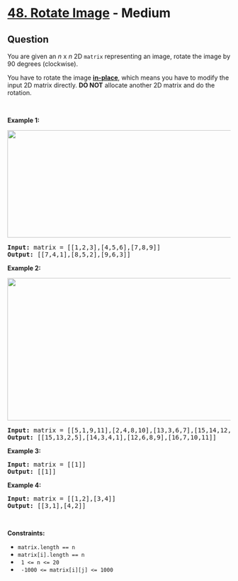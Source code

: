 # [48. Rotate Image](https://leetcode.com/problems/rotate-image/) - Medium

## Question

You are given an _n_ x _n_ 2D `` matrix `` representing an image, rotate the image by 90 degrees (clockwise).

You have to rotate the image <a href="https://en.wikipedia.org/wiki/In-place_algorithm" target="_blank">__in-place__</a>, which means you have to modify the input 2D matrix directly. __DO NOT__ allocate another 2D matrix and do the rotation.

&nbsp;

__Example 1:__

<img alt="" src="https://assets.leetcode.com/uploads/2020/08/28/mat1.jpg" style="width: 642px; height: 242px;"/>

<pre>
<strong>Input:</strong> matrix = [[1,2,3],[4,5,6],[7,8,9]]
<strong>Output:</strong> [[7,4,1],[8,5,2],[9,6,3]]
</pre>

__Example 2:__

<img alt="" src="https://assets.leetcode.com/uploads/2020/08/28/mat2.jpg" style="width: 800px; height: 321px;"/>

<pre>
<strong>Input:</strong> matrix = [[5,1,9,11],[2,4,8,10],[13,3,6,7],[15,14,12,16]]
<strong>Output:</strong> [[15,13,2,5],[14,3,4,1],[12,6,8,9],[16,7,10,11]]
</pre>

__Example 3:__

<pre>
<strong>Input:</strong> matrix = [[1]]
<strong>Output:</strong> [[1]]
</pre>

__Example 4:__

<pre>
<strong>Input:</strong> matrix = [[1,2],[3,4]]
<strong>Output:</strong> [[3,1],[4,2]]
</pre>

&nbsp;

__Constraints:__

* `` matrix.length == n ``
* `` matrix[i].length == n ``
* <code> 1 &lt;= n &lt;= 20 </code>
* <code> -1000 &lt;= matrix[i][j] &lt;= 1000 </code>
